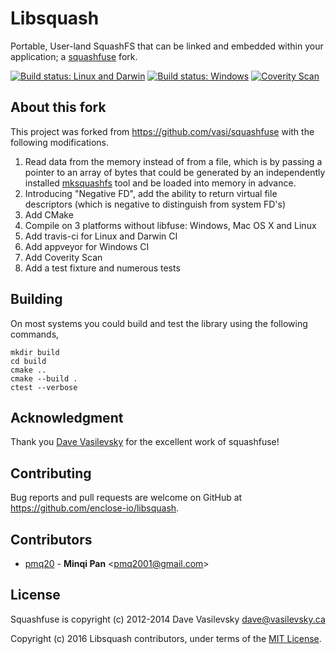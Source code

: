 # Libsquash

Portable, User-land SquashFS that can be linked and embedded within your application; a [squashfuse](https://github.com/vasi/squashfuse) fork.

[![Build status: Linux and Darwin](https://travis-ci.org/enclose-io/libsquash.svg?branch=master)](https://travis-ci.org/enclose-io/libsquash)
[![Build status: Windows](https://ci.appveyor.com/api/projects/status/297rm0xhcfyyu9uo?svg=true)](https://ci.appveyor.com/project/pmq20/libsquash)
[![Coverity Scan](https://scan.coverity.com/projects/11215/badge.svg)](https://scan.coverity.com/projects/enclose-io-libsquash)

## About this fork

This project was forked from https://github.com/vasi/squashfuse with the following modifications.

1. Read data from the memory instead of from a file, which is by passing a pointer to an array of bytes that could be generated by an independently installed [mksquashfs](http://squashfs.sourceforge.net/) tool and be loaded into memory in advance.
1. Introducing "Negative FD", add the ability to return virtual file descriptors (which is negative to distinguish from system FD's)
1. Add CMake
1. Compile on 3 platforms without libfuse: Windows, Mac OS X and Linux
1. Add travis-ci for Linux and Darwin CI
1. Add appveyor for Windows CI
1. Add Coverity Scan
1. Add a test fixture and numerous tests

## Building

On most systems you could build and test the library using the following commands,

    mkdir build
    cd build
    cmake ..
    cmake --build .
    ctest --verbose

## Acknowledgment

Thank you [Dave Vasilevsky](https://github.com/vasi) for the excellent work of squashfuse!

## Contributing

Bug reports and pull requests are welcome on GitHub at https://github.com/enclose-io/libsquash.

## Contributors

* [pmq20](https://github.com/pmq20) - **Minqi Pan** &lt;pmq2001@gmail.com&gt;

## License

Squashfuse is copyright (c) 2012-2014 Dave Vasilevsky <dave@vasilevsky.ca>

Copyright (c) 2016 Libsquash contributors, under terms of the [MIT License](http://opensource.org/licenses/MIT).
